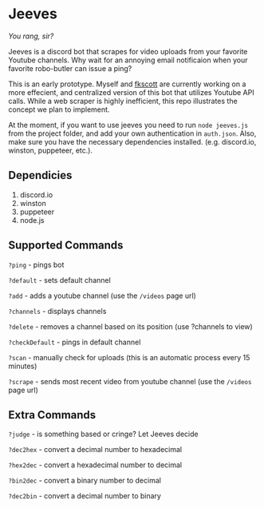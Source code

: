 # Jeeves
*You rang, sir?*

Jeeves is a discord bot that scrapes for video uploads from your favorite Youtube channels. Why wait for an annoying email notificaion when your favorite robo-butler can issue a ping?

This is an early prototype. Myself and [fkscott](https://github.com/fkscott) are currently working on a more effecient, and centralized version of this bot that utilizes Youtube API calls. While a web scraper is highly inefficient, this repo illustrates the concept we plan to implement.

At the moment, if you want to use jeeves you need to run `node jeeves.js` from the project folder, and add your own authentication in `auth.json`. Also, make sure you have the necessary dependencies installed. (e.g. discord.io, winston, puppeteer, etc.). 

## Dependicies
1. discord.io
2. winston
3. puppeteer
4. node.js

## Supported Commands
`?ping` - pings bot

`?default` - sets default channel

`?add` - adds a youtube channel (use the `/videos` page url)

`?channels` - displays channels

`?delete` - removes a channel based on its position (use ?channels to view)

`?checkDefault` - pings in default channel

`?scan` - manually check for uploads (this is an automatic process every 15 minutes)

`?scrape` - sends most recent video from youtube channel (use the `/videos` page url)


## Extra Commands 
`?judge` - is something based or cringe? Let Jeeves decide

`?dec2hex` - convert a decimal number to hexadecimal

`?hex2dec` - convert a hexadecimal number to decimal

`?bin2dec` - convert a binary number to decimal

`?dec2bin` - convert a decimal number to binary
	

